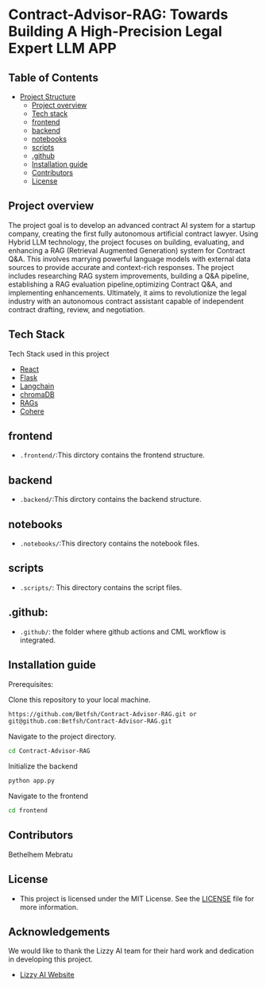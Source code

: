 # Contract-Advisor-RAG: Towards Building A High-Precision Legal Expert LLM APP

## Table of Contents
- [Project Structure](#project-structure)
    * [Project overview](#project-overview)
    * [Tech stack](tech-stack)
    * [frontend](frontend)
    * [backend](#backend)
    * [notebooks](#notebooks)
    * [scripts](#scripts)
    * [.github](#.github)
    * [Installation guide](#installation-guide)
    * [Contributors](*contributors)
    * [License](*license)


## Project overview

The project goal is to develop an advanced contract AI system for a startup company, creating the first fully autonomous artificial contract lawyer. Using Hybrid LLM technology, the project focuses on building, evaluating, and enhancing a RAG (Retrieval Augmented Generation) system for Contract Q&A. This involves marrying powerful language models with external data sources to provide accurate and context-rich responses. The project includes researching RAG system improvements, building a Q&A pipeline, establishing a RAG evaluation pipeline,optimizing Contract Q&A, and implementing enhancements. Ultimately, it aims to revolutionize the legal industry with an autonomous contract assistant capable of independent contract drafting, review, and negotiation.


## Tech Stack

Tech Stack used in this project
* [React](https://react.dev/learn)
* [Flask](https://flask.palletsprojects.com/en/3.0.x/)
* [Langchain](https://python.langchain.com/docs/use_cases/question_answering/)
* [chromaDB](https://www.trychroma.com/)
* [RAGs](https://docs.ragas.io/en/stable/)
* [Cohere](https://cohere.com)

## frontend

- `.frontend/`:This dirctory contains the frontend structure.

## backend

- `.backend/`:This dirctory contains the backend structure.

## notebooks

- `.notebooks/`:This directory contains the notebook files.

## scripts

- `.scripts/`: This directory contains the script files.

## .github:

- `.github/`: the folder where github actions and CML workflow is integrated.


## Installation guide

Prerequisites:

Clone this repository to your local machine.

```bash
https://github.com/Betfsh/Contract-Advisor-RAG.git or
git@github.com:Betfsh/Contract-Advisor-RAG.git
```

Navigate to the project directory.

```bash
cd Contract-Advisor-RAG
```

Initialize the backend

```bash
python app.py
```

Navigate to the frontend

```bash
cd frontend
```
## Contributors

Bethelhem Mebratu

## License

- This project is licensed under the MIT License. See the [LICENSE](LICENSE) file for more information.

## Acknowledgements

We would like to thank the Lizzy AI team for their hard work and dedication in developing this project.
- [Lizzy AI Website](https://www.lizzyai.com)


